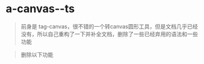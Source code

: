 # a-canvas--ts

> 前身是 tag-canvas，很不错的一个转canvas圆形工具，但是文档几乎已经没有，所以自己重构了一下并补全文档，删除了一些已经弃用的语法和一些功能

> 删除以下功能
